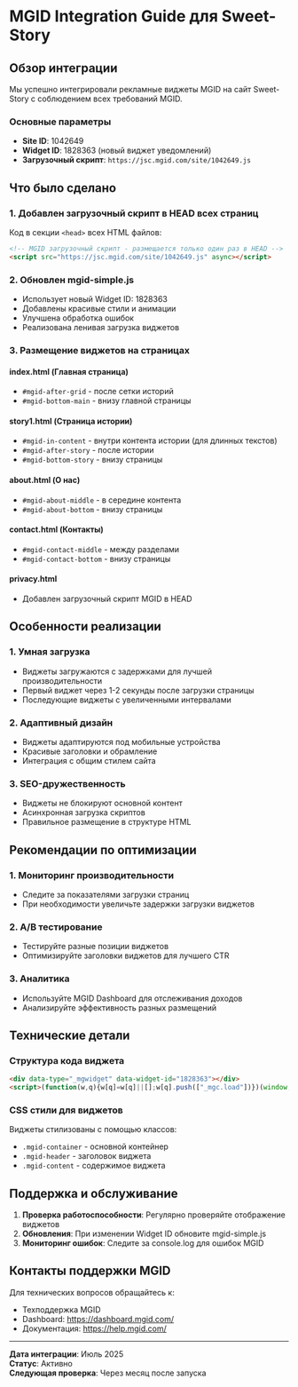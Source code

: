 # MGID Integration Guide для Sweet-Story

## Обзор интеграции

Мы успешно интегрировали рекламные виджеты MGID на сайт Sweet-Story с соблюдением всех требований MGID.

### Основные параметры

- **Site ID**: 1042649
- **Widget ID**: 1828363 (новый виджет уведомлений)
- **Загрузочный скрипт**: `https://jsc.mgid.com/site/1042649.js`

## Что было сделано

### 1. Добавлен загрузочный скрипт в HEAD всех страниц

Код в секции `<head>` всех HTML файлов:
```html
<!-- MGID загрузочный скрипт - размещается только один раз в HEAD -->  
<script src="https://jsc.mgid.com/site/1042649.js" async></script>
```

### 2. Обновлен mgid-simple.js

- Использует новый Widget ID: 1828363
- Добавлены красивые стили и анимации
- Улучшена обработка ошибок
- Реализована ленивая загрузка виджетов

### 3. Размещение виджетов на страницах

#### index.html (Главная страница)
- `#mgid-after-grid` - после сетки историй
- `#mgid-bottom-main` - внизу главной страницы

#### story1.html (Страница истории) 
- `#mgid-in-content` - внутри контента истории (для длинных текстов)
- `#mgid-after-story` - после истории
- `#mgid-bottom-story` - внизу страницы

#### about.html (О нас)
- `#mgid-about-middle` - в середине контента
- `#mgid-about-bottom` - внизу страницы

#### contact.html (Контакты)
- `#mgid-contact-middle` - между разделами
- `#mgid-contact-bottom` - внизу страницы

#### privacy.html
- Добавлен загрузочный скрипт MGID в HEAD

## Особенности реализации

### 1. Умная загрузка
- Виджеты загружаются с задержками для лучшей производительности
- Первый виджет через 1-2 секунды после загрузки страницы
- Последующие виджеты с увеличенными интервалами

### 2. Адаптивный дизайн
- Виджеты адаптируются под мобильные устройства
- Красивые заголовки и обрамление
- Интеграция с общим стилем сайта

### 3. SEO-дружественность
- Виджеты не блокируют основной контент
- Асинхронная загрузка скриптов
- Правильное размещение в структуре HTML

## Рекомендации по оптимизации

### 1. Мониторинг производительности
- Следите за показателями загрузки страниц
- При необходимости увеличьте задержки загрузки виджетов

### 2. A/B тестирование
- Тестируйте разные позиции виджетов
- Оптимизируйте заголовки виджетов для лучшего CTR

### 3. Аналитика
- Используйте MGID Dashboard для отслеживания доходов
- Анализируйте эффективность разных размещений

## Технические детали

### Структура кода виджета
```html
<div data-type="_mgwidget" data-widget-id="1828363"></div>
<script>(function(w,q){w[q]=w[q]||[];w[q].push(["_mgc.load"])})(window,"_mgq");</script>
```

### CSS стили для виджетов
Виджеты стилизованы с помощью классов:
- `.mgid-container` - основной контейнер
- `.mgid-header` - заголовок виджета
- `.mgid-content` - содержимое виджета

## Поддержка и обслуживание

1. **Проверка работоспособности**: Регулярно проверяйте отображение виджетов
2. **Обновления**: При изменении Widget ID обновите mgid-simple.js
3. **Мониторинг ошибок**: Следите за console.log для ошибок MGID

## Контакты поддержки MGID

Для технических вопросов обращайтесь к:
- Техподдержка MGID
- Dashboard: https://dashboard.mgid.com/
- Документация: https://help.mgid.com/

---

**Дата интеграции**: Июль 2025  
**Статус**: Активно  
**Следующая проверка**: Через месяц после запуска
